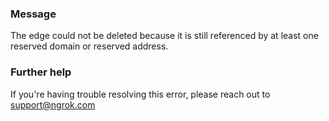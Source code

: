 
### Message
The edge could not be deleted because it is still referenced by at least one reserved domain or reserved address.

### Further help
If you're having trouble resolving this error, please reach out to [support@ngrok.com](mailto:support@ngrok.com?subject=Help%20with%20ERR_NGROK_7019)

